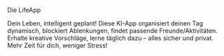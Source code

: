 Die LifeApp

Dein Leben, intelligent geplant! 
Diese KI-App organisiert deinen Tag dynamisch, blockiert Ablenkungen, findet passende Freunde/Aktivitäten. Erhalte kreative Vorschläge, lerne täglich dazu – alles sicher und privat. 
Mehr Zeit für dich, weniger Stress!
